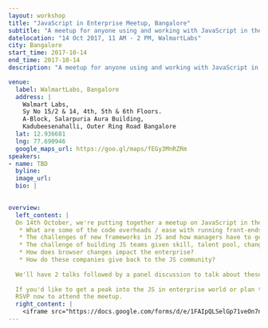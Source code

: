 ```yaml
---
layout: workshop
title: "JavaScript in Enterprise Meetup, Bangalore"
subtitle: "A meetup for anyone using and working with JavaScript in the enterprise sector."
datelocation: "14 Oct 2017, 11 AM - 2 PM, WalmartLabs"
city: Bangalore
start_time: 2017-10-14
end_time: 2017-10-14
description: "A meetup for anyone using and working with JavaScript in enterprise."

venue:
  label: WalmartLabs, Bangalore
  address: |
    Walmart Labs,
    Sy No 15/2 & 14, 4th, 5th & 6th Floors.
    A-Block, Salarpuria Aura Building,
    Kadubeesenahalli, Outer Ring Road Bangalore
  lat: 12.936681
  lng: 77.690946
  google_maps_url: https://goo.gl/maps/fEGy3MnRZRm
speakers:
- name: TBD
  byline:
  image_url:
  bio: |
    

overview:
  left_content: |
  On 14th October, we're putting together a meetup on JavaScript in the enterprise world. The purpose of putting this panel together is to bring engineering managers and leaders from large companies to talk about the following topics-
   * What are some of the code overheads / ease with running front-ends and backend with JS.
   * The challenges of new frameworks in JS and how managers have to get their teams to adapt – what kind of tech debts and overheads have to be dealt with in the process?
   * The challenge of building JS teams given skill, talent pool, changing frameworks and the need to have engineers who understand front-end and backend with JS. 
   * How does browser changes impact the enterprise?
   * How do these companies give back to the JS community?
   
  We'll have 2 talks followed by a panel discussion to talk about these ideas. If you'd like to propose a talk, please write to shreyaskutty@hasgeek.com.
  
  If you'd like to get a peak into the JS in enterprise world or plan to grow your JS team in an enterprise, this meetup is a great place to talk to practitioners. 
  RSVP now to attend the meetup.
  right_content: |
    <iframe src="https://docs.google.com/forms/d/e/1FAIpQLSelGp71veOn7n5hgY6Khziwb6Pm0XSPAsYO1UVDM57ylMSuKA/viewform?embedded=true" frameborder="0" marginheight="0" marginwidth="0" style="width:100%; height:45rem;">Loading...</iframe>
---
```

